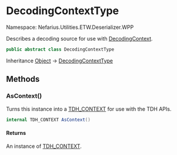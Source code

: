 # DecodingContextType

Namespace: Nefarius.Utilities.ETW.Deserializer.WPP

Describes a decoding source for use with [DecodingContext](./nefarius.utilities.etw.deserializer.wpp.decodingcontext.md).

```csharp
public abstract class DecodingContextType
```

Inheritance [Object](https://docs.microsoft.com/en-us/dotnet/api/system.object) → [DecodingContextType](./nefarius.utilities.etw.deserializer.wpp.decodingcontexttype.md)

## Methods

### <a id="methods-ascontext"/>**AsContext()**

Turns this instance into a [TDH_CONTEXT](./windows.win32.system.diagnostics.etw.tdh_context.md) for use with the TDH APIs.

```csharp
internal TDH_CONTEXT AsContext()
```

#### Returns

An instance of [TDH_CONTEXT](./windows.win32.system.diagnostics.etw.tdh_context.md).
